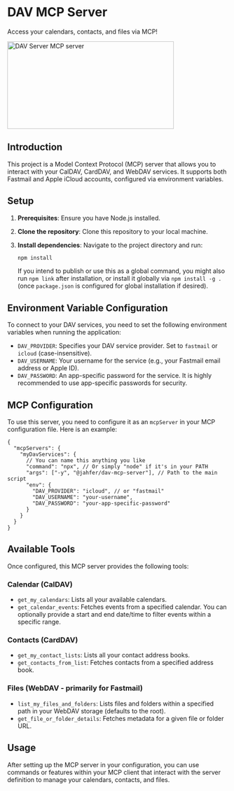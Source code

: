 # DAV MCP Server

Access your calendars, contacts, and files via MCP!

<a href="https://glama.ai/mcp/servers/@jahfer/dav-mcp-server">
  <img width="380" height="200" src="https://glama.ai/mcp/servers/@jahfer/dav-mcp-server/badge" alt="DAV Server MCP server" />
</a>

## Introduction

This project is a Model Context Protocol (MCP) server that allows you to interact with your CalDAV, CardDAV, and WebDAV services. It supports both Fastmail and Apple iCloud accounts, configured via environment variables.

## Setup

1.  **Prerequisites**: Ensure you have Node.js installed.
2.  **Clone the repository**: Clone this repository to your local machine.
3.  **Install dependencies**: Navigate to the project directory and run:

    ```bash
    npm install
    ```

    If you intend to publish or use this as a global command, you might also run `npm link` after installation, or install it globally via `npm install -g .` (once `package.json` is configured for global installation if desired).

## Environment Variable Configuration

To connect to your DAV services, you need to set the following environment variables when running the application:

- `DAV_PROVIDER`: Specifies your DAV service provider. Set to `fastmail` or `icloud` (case-insensitive).
- `DAV_USERNAME`: Your username for the service (e.g., your Fastmail email address or Apple ID).
- `DAV_PASSWORD`: An app-specific password for the service. It is highly recommended to use app-specific passwords for security.

## MCP Configuration

To use this server, you need to configure it as an `mcpServer` in your MCP configuration file. Here is an example:

```jsonc
{
  "mcpServers": {
    "myDavServices": {
      // You can name this anything you like
      "command": "npx", // Or simply "node" if it's in your PATH
      "args": ["-y", "@jahfer/dav-mcp-server"], // Path to the main script
      "env": {
        "DAV_PROVIDER": "icloud", // or "fastmail"
        "DAV_USERNAME": "your-username",
        "DAV_PASSWORD": "your-app-specific-password"
      }
    }
  }
}
```

## Available Tools

Once configured, this MCP server provides the following tools:

### Calendar (CalDAV)

- `get_my_calendars`: Lists all your available calendars.
- `get_calendar_events`: Fetches events from a specified calendar. You can optionally provide a start and end date/time to filter events within a specific range.

### Contacts (CardDAV)

- `get_my_contact_lists`: Lists all your contact address books.
- `get_contacts_from_list`: Fetches contacts from a specified address book.

### Files (WebDAV - primarily for Fastmail)

- `list_my_files_and_folders`: Lists files and folders within a specified path in your WebDAV storage (defaults to the root).
- `get_file_or_folder_details`: Fetches metadata for a given file or folder URL.

## Usage

After setting up the MCP server in your configuration, you can use commands or features within your MCP client that interact with the server definition to manage your calendars, contacts, and files.